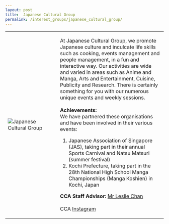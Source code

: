 ```yaml
---
layout: post
title:  Japanese Cultural Group
permalink: /interest_groups/japanese_cultural_group/
---
```


<div>
    <table>
        <tr>
            <td style="width:33%"><image src="{{site.baseurl}}/images/CCA_japanese_cultural_group.jpg" style="display:block;margin-left:auto;margin-right:auto;" alt="Japanese Cultural Group"></image></td>
            <td>
                <p>
                    At Japanese Cultural Group, we promote Japanese culture and inculcate life skills such as cooking, events management and people management, in a fun and interactive way. Our activities are wide and varied in areas such as Anime and Manga, Arts and Entertainment, Cuisine, Publicity and Research. There is certainly something for you with our numerous unique events and weekly sessions.<br>
                    <br>
                    <b>Achievements:</b><br>
                    We have partnered these organisations and have been involved in their various events:<br>
                </p>
                    <ol>
                        <li>Japanese Association of Singapore (JAS), taking part in their annual Sports Carnival and Natsu Matsuri (summer festival)</li>
                        <li>Kochi Prefecture, taking part in the 28th National High School Manga Championships (Manga Koshien) in Kochi, Japan</li>
                    </ol>
                <p>
                    <b>CCA Staff Advisor:</b> <a href="mailto:chanlj@tp.edu.sg">Mr Leslie Chan</a><br>
                    <br>
                    CCA <a href="https://www.instagram.com/tpjcg">Instagram</a>
                </p>
            </td>
        </tr>
    </table>
</div>